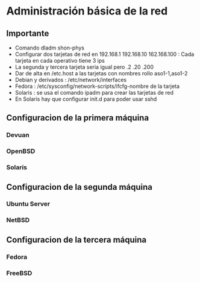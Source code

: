 # Administración básica de la red
## Importante
- Comando dladm shon-phys
- Configurar dos tarjetas de red en 192.168.1 192.168.10 162.168.100 : Cada tarjeta en cada operativo tiene 3 ips
-  La segunda y tercera tarjeta seria igual pero .2 .20 .200
-  Dar de alta en /etc.host a las tarjetas con nombres rollo aso1-1,aso1-2
-  Debian y derivados : /etc/network/interfaces
-  Fedora : /etc/sysconfig/network-scripts/ifcfg-nombre de la tarjeta  
-  Solaris : se usa el comando ipadm para crear las tarjetas de red
-  En Solaris hay que configurar init.d para poder usar sshd
## Configuracion de la primera máquina
### Devuan
### OpenBSD
### Solaris
## Configuracion de la segunda máquina
### Ubuntu Server
### NetBSD
## Configuracion de la tercera máquina
### Fedora
### FreeBSD



